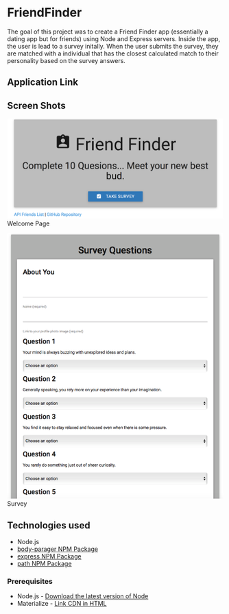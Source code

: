 # FriendFinder

The goal of this project was to create a Friend Finder app (essentially a dating app but for friends) using Node and Express servers. Inside the app, the user is lead to a survey initally. When the user submits the survey, they are matched with a individual that has the closest calculated match to their personality based on the survey answers.

## Application Link


## Screen Shots

![Screen shot](app/public/images/screenshot_1.png)
Welcome Page

![Screen shot 2](app/public/images/screenshot_2.png)
Survey

## Technologies used
- Node.js
- [body-parager NPM Package](https://www.npmjs.com/package/inquirer)
- [express NPM Package](https://www.npmjs.com/package/express)
- [path NPM Package](https://www.npmjs.com/package/path)

### Prerequisites
- Node.js - [Download the latest version of Node](https://nodejs.org/en/)
- Materialize - [Link CDN in HTML](http://materializecss.com/getting-started.html)
